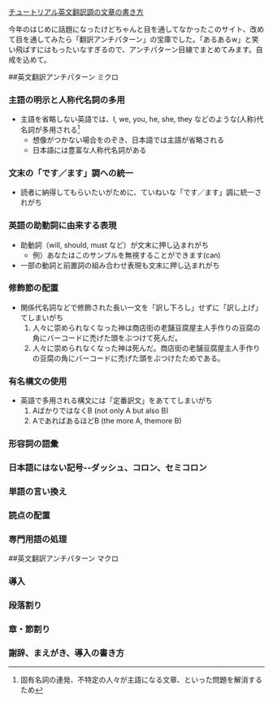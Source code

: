 [チュートリアル英文翻訳調の文章の書き方][66]

今年のはじめに話題になったけどちゃんと目を通してなかったこのサイト、改めて目を通してみたら「翻訳アンチパターン」の宝庫でした。「あるあるw」と笑い飛ばすにはもったいなすぎるので、アンチパターン目線でまとめてみます。自戒を込めて。

##英文翻訳アンチパターン ミクロ
### 主語の明示と人称代名詞の多用

- 主語を省略しない英語では、I, we, you, he, she, they などのような(人称)代名詞が多用される[^01] 
  - 想像がつかない場合をのぞき、日本語では主語が省略される
  - 日本語には豊富な人称代名詞がある

### 文末の「です／ます」調への統一

- 読者に納得してもらいたいがために、ていねいな「です／ます」調に統一されがち

### 英語の助動詞に由来する表現

- 助動詞（will, should, must など）が文末に押し込まれがち
  - 例）あなたはこのサンプルを無視することができます(can)
- 一部の動詞と前置詞の組み合わせ表現も文末に押し込まれがち

### 修飾節の配置

- 関係代名詞などで修飾された長い一文を「訳し下ろし」せずに「訳し上げ」てしまいがち
  1. 人々に崇められなくなった神は商店街の老舗豆腐屋主人手作りの豆腐の角にバーコードに禿げた頭をぶつけて死んだ。
  1. 人々に崇められなくなった神は死んだ。商店街の老舗豆腐屋主人手作りの豆腐の角にバーコードに禿げた頭をぶつけたためである。

### 有名構文の使用

- 英語で多用される構文には「定番訳文」をあててしまいがち
	1. AばかりではなくB (not only A but also B)
	1. AであればあるほどB (the more A, themore B)

### 形容詞の語彙

### 日本語にはない記号--ダッシュ、コロン、セミコロン

### 単語の言い換え

### 読点の配置

### 専門用語の処理

##英文翻訳アンチパターン マクロ

### 導入

### 段落割り

### 章・節割り

### 謝辞、まえがき、導入の書き方



[66]: http://okelawebsite.appspot.com/text/elj-tutorial.html

[^01]:固有名詞の連発、不特定の人々が主語になる文章、といった問題を解消するため
